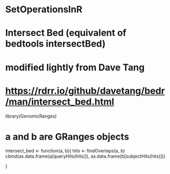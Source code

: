 # SetOperationsInR

# Intersect Bed (equivalent of bedtools intersectBed)
# modified lightly from Dave Tang
# https://rdrr.io/github/davetang/bedr/man/intersect_bed.html
library(GenomicRanges)
# a and b are GRanges objects
intersect_bed <- function(a, b){
  hits <- findOverlaps(a, b)
  cbind(as.data.frame(a[queryHits(hits)]),
                  as.data.frame(b[subjectHits(hits)]))
    
}
